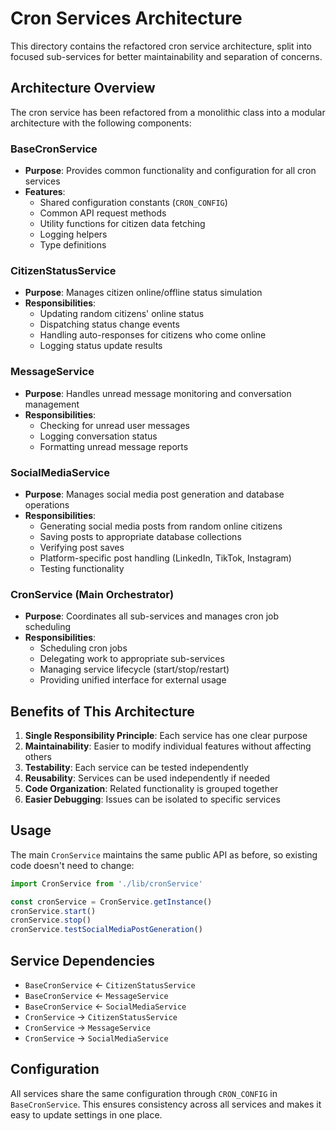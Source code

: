 # Cron Services Architecture

This directory contains the refactored cron service architecture, split into focused sub-services for better maintainability and separation of concerns.

## Architecture Overview

The cron service has been refactored from a monolithic class into a modular architecture with the following components:

### BaseCronService
- **Purpose**: Provides common functionality and configuration for all cron services
- **Features**:
  - Shared configuration constants (`CRON_CONFIG`)
  - Common API request methods
  - Utility functions for citizen data fetching
  - Logging helpers
  - Type definitions

### CitizenStatusService
- **Purpose**: Manages citizen online/offline status simulation
- **Responsibilities**:
  - Updating random citizens' online status
  - Dispatching status change events
  - Handling auto-responses for citizens who come online
  - Logging status update results

### MessageService
- **Purpose**: Handles unread message monitoring and conversation management
- **Responsibilities**:
  - Checking for unread user messages
  - Logging conversation status
  - Formatting unread message reports

### SocialMediaService
- **Purpose**: Manages social media post generation and database operations
- **Responsibilities**:
  - Generating social media posts from random online citizens
  - Saving posts to appropriate database collections
  - Verifying post saves
  - Platform-specific post handling (LinkedIn, TikTok, Instagram)
  - Testing functionality

### CronService (Main Orchestrator)
- **Purpose**: Coordinates all sub-services and manages cron job scheduling
- **Responsibilities**:
  - Scheduling cron jobs
  - Delegating work to appropriate sub-services
  - Managing service lifecycle (start/stop/restart)
  - Providing unified interface for external usage

## Benefits of This Architecture

1. **Single Responsibility Principle**: Each service has one clear purpose
2. **Maintainability**: Easier to modify individual features without affecting others
3. **Testability**: Each service can be tested independently
4. **Reusability**: Services can be used independently if needed
5. **Code Organization**: Related functionality is grouped together
6. **Easier Debugging**: Issues can be isolated to specific services

## Usage

The main `CronService` maintains the same public API as before, so existing code doesn't need to change:

```typescript
import CronService from './lib/cronService'

const cronService = CronService.getInstance()
cronService.start()
cronService.stop()
cronService.testSocialMediaPostGeneration()
```

## Service Dependencies

- `BaseCronService` ← `CitizenStatusService`
- `BaseCronService` ← `MessageService`
- `BaseCronService` ← `SocialMediaService`
- `CronService` → `CitizenStatusService`
- `CronService` → `MessageService`
- `CronService` → `SocialMediaService`

## Configuration

All services share the same configuration through `CRON_CONFIG` in `BaseCronService`. This ensures consistency across all services and makes it easy to update settings in one place.
